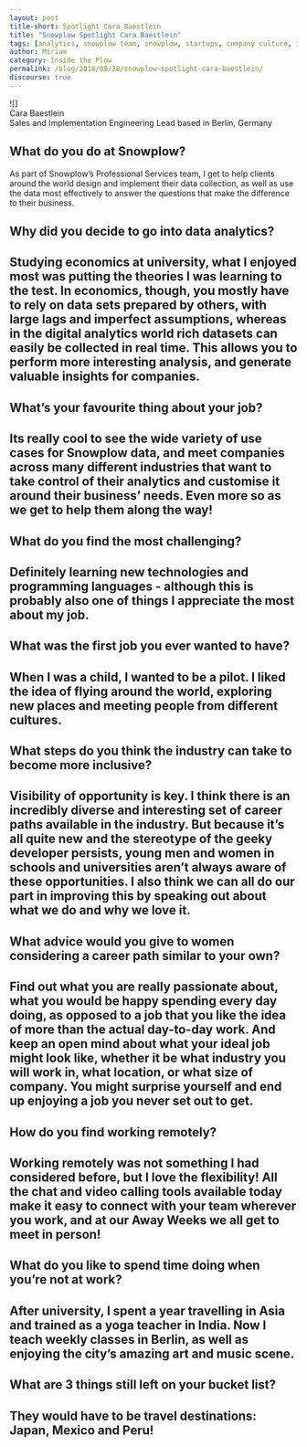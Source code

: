 ```yaml
---
layout: post
title-short: Spotlight Cara Baestlein
title: "Snowplow Spotlight Cara Baestlein"
tags: [analytics, snowplow team, snowplow, startups, company culture, inside the plow]
author: Miriam
category: Inside the Plow
permalink: /blog/2018/09/28/snowplow-spotlight-cara-baestlein/
discourse: true
---
```


![]
<br>
Cara Baestlein
<br>
Sales and Implementation Engineering Lead based in Berlin, Germany

<h2>What do you do at Snowplow?</h2>

As part of Snowplow’s Professional Services team, I get to help clients around the world design and implement their data collection, as well as use the data most effectively to answer the questions that make the difference to their business.

<h2>Why did you decide to go into data analytics?<h2>

Studying economics at university, what I enjoyed most was putting the theories I was learning to the test. In economics, though, you mostly have to rely on data sets prepared by others, with large lags and imperfect assumptions, whereas in the digital analytics world rich datasets can easily be collected in real time. This allows you to perform more interesting analysis, and generate valuable insights for companies.

<h2>What’s your favourite thing about your job?<h2>

Its really cool to see the wide variety of use cases for Snowplow data, and meet companies across many different industries that want to take control of their analytics and customise it around their business’ needs. Even more so as we get to help them along the way!

<h2>What do you find the most challenging?<h2>

Definitely learning new technologies and programming languages - although this is probably also one of things I appreciate the most about my job.

<h2>What was the first job you ever wanted to have?<h2>

When I was a child, I wanted to be a pilot. I liked the idea of flying around the world, exploring new places and meeting people from different cultures.

<h2>What steps do you think the industry can take to become more inclusive?<h2>

Visibility of opportunity is key. I think there is an incredibly diverse and interesting set of career paths available in the industry. But because it’s all quite new and the stereotype of the geeky developer persists, young men and women in schools and universities aren’t always aware of these opportunities. I also think we can all do our part in improving this by speaking out about what we do and why we love it.

<h2>What advice would you give to women considering a career path similar to your own?<h2>

Find out what you are really passionate about, what you would be happy spending every day doing, as opposed to a job that you like the idea of more than the actual day-to-day work. And keep an open mind about what your ideal job might look like, whether it be what industry you will work in, what location, or what size of company. You might surprise yourself and end up enjoying a job you never set out to get.

<h2>How do you find working remotely?<h2>

Working remotely was not something I had considered before, but I love the flexibility! All the chat and video calling tools available today make it easy to connect with your team wherever you work, and at our Away Weeks we all get to meet in person!

<h2>What do you like to spend time doing when you’re not at work?<h2>

After university, I spent a year travelling in Asia and trained as a yoga teacher in India. Now I teach weekly classes in Berlin, as well as enjoying the city’s amazing art and music scene. 

<h2>What are 3 things still left on your bucket list?<h2>

They would have to be travel destinations: Japan, Mexico and Peru!

